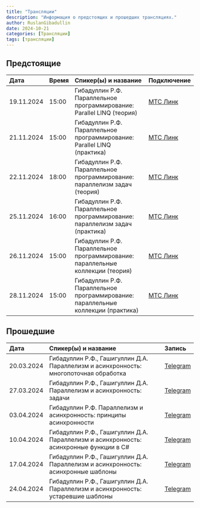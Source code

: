 ```yaml
---
title: "Трансляции"
description: "Информация о предстоящих и прошедших трансляциях."
author: RuslanGibadullin
date: 2024-10-21
categories: [Трансляции]
tags: [трансляции]
---
```


## Предстоящие

| Дата       | Время | Спикер(ы) и название                                         | Подключение                                               |
| :--------- | ----- | :----------------------------------------------------------- | :-------------------------------------------------------- |
| 19.11.2024 | 15:00 | Гибадуллин Р.Ф. Параллельное программирование: Parallel LINQ (теория) | [MTC Линк](https://my.mts-link.ru/j/111673973/1340246619) |
| 21.11.2024 | 15:00 | Гибадуллин Р.Ф. Параллельное программирование: Parallel LINQ (практика) | [MTC Линк](https://my.mts-link.ru/j/111673973/1719196572) |
| 22.11.2024 | 18:00 | Гибадуллин Р.Ф. Параллельное программирование: параллелизм задач (теория) | [MTC Линк](https://my.mts-link.ru/j/111673973/626458036)  |
| 25.11.2024 | 16:00 | Гибадуллин Р.Ф. Параллельное программирование: параллелизм задач (практика) | [MTC Линк](https://my.mts-link.ru/j/111673973/228664618)  |
| 26.11.2024 | 15:00 | Гибадуллин Р.Ф. Параллельное программирование: параллельные коллекции (теория) | [MTC Линк](https://my.mts-link.ru/j/111673973/678394427)  |
| 28.11.2024 | 15:00 | Гибадуллин Р.Ф. Параллельное программирование: параллельные коллекции (практика) | [MTC Линк](https://my.mts-link.ru/j/111673973/1096895532) |


## Прошедшие

| Дата       | Спикер(ы) и название                                         | Запись                                     |
| :--------- | :----------------------------------------------------------- | :----------------------------------------- |
| 20.03.2024 | Гибадуллин Р.Ф., Гашигуллин Д.А. Параллелизм и асинхронность: многопоточная обработка | [Telegram](https://t.me/CSharpCooking/150) |
| 27.03.2024 | Гибадуллин Р.Ф., Гашигуллин Д.А. Параллелизм и асинхронность: задачи | [Telegram](https://t.me/CSharpCooking/154) |
| 03.04.2024 | Гибадуллин Р.Ф. Параллелизм и асинхронность: принципы асинхронности | [Telegram](https://t.me/CSharpCooking/159) |
| 10.04.2024 | Гибадуллин Р.Ф., Гашигуллин Д.А. Параллелизм и асинхронность: асинхронные функции в C# | [Telegram](https://t.me/CSharpCooking/164) |
| 17.04.2024 | Гибадуллин Р.Ф., Гашигуллин Д.А. Параллелизм и асинхронность: асинхронные шаблоны | [Telegram](https://t.me/CSharpCooking/169) |
| 24.04.2024 | Гибадуллин Р.Ф., Гашигуллин Д.А. Параллелизм и асинхронность: устаревшие шаблоны | [Telegram](https://t.me/CSharpCooking/174) |
